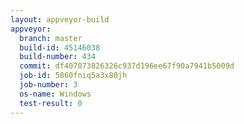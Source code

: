 ```yaml
---
layout: appveyor-build
appveyor:
  branch: master
  build-id: 45146038
  build-number: 434
  commit: df407073826326c937d196ee67f90a7941b5009d
  job-id: 5860fniq5a3x80jh
  job-number: 3
  os-name: Windows
  test-result: 0
---
```

